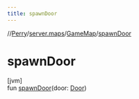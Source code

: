 ```yaml
---
title: spawnDoor
---
```

//[Perry](../../../index.html)/[server.maps](../index.html)/[GameMap](index.html)/[spawnDoor](spawn-door.html)



# spawnDoor



[jvm]\
fun [spawnDoor](spawn-door.html)(door: [Door](../-door/index.html))




